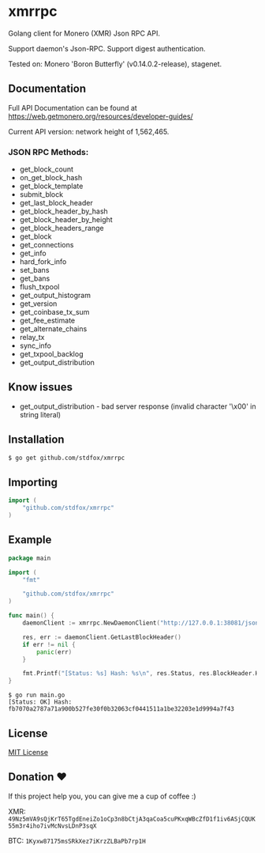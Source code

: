 # xmrrpc
Golang client for Monero (XMR) Json RPC API.

Support daemon's Json-RPC. Support digest authentication.

Tested on: Monero 'Boron Butterfly' (v0.14.0.2-release), stagenet.

## Documentation
Full API Documentation can be found at https://web.getmonero.org/resources/developer-guides/

Current API version: network height of 1,562,465.

### JSON RPC Methods:
- get_block_count
- on_get_block_hash
- get_block_template
- submit_block
- get_last_block_header
- get_block_header_by_hash
- get_block_header_by_height
- get_block_headers_range
- get_block
- get_connections
- get_info
- hard_fork_info
- set_bans
- get_bans
- flush_txpool
- get_output_histogram
- get_version
- get_coinbase_tx_sum
- get_fee_estimate
- get_alternate_chains
- relay_tx
- sync_info
- get_txpool_backlog
- get_output_distribution

## Know issues
- get_output_distribution - bad server response (invalid character '\x00' in string literal)

## Installation
```bash
$ go get github.com/stdfox/xmrrpc
```

## Importing
```go
import (
    "github.com/stdfox/xmrrpc"
)
```

## Example
```go
package main

import (
	"fmt"

	"github.com/stdfox/xmrrpc"
)

func main() {
	daemonClient := xmrrpc.NewDaemonClient("http://127.0.0.1:38081/json_rpc", "username", "password")

	res, err := daemonClient.GetLastBlockHeader()
	if err != nil {
		panic(err)
	}

	fmt.Printf("[Status: %s] Hash: %s\n", res.Status, res.BlockHeader.Hash)
}
```
```shell
$ go run main.go
[Status: OK] Hash: fb7070a2787a71a900b527fe30f0b32063cf0441511a1be32203e1d9994a7f43
```

## License
[MIT License](https://github.com/stdfox/xmrrpc/blob/master/LICENSE.md)

## Donation ❤
If this project help you, you can give me a cup of coffee :)

XMR: `49Nz5mVA9sQjKrT65TgdEneiZo1oCp3n8bCtjA3qaCoa5cuPKxqWBcZfD1f1iv6ASjCQUK55m3r4iho7ivMcNvsLDnP3sqX`

BTC: `1Kyxw87175msSRkXez7iKrzZLBaPb7rp1H`
